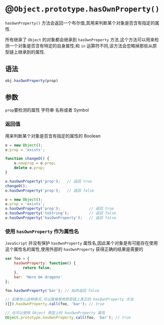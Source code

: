 # @`Object.prototype.hasOwnProperty()`


`hasOwnProperty()` 方法会返回一个布尔值,其用来判断某个对象是否含有指定的属性.

所有继承了 `Object` 的对象都会继承到 `hasOwnProperty` 方法.这个方法可以用来检测一个对象是否含有特定的自身属性;和 `in` 运算符不同,该方法会忽略掉那些从原型链上继承到的属性.

## 语法

```javascript
obj.hasOwnProperty(prop)
```

## 参数

`prop`要检测的属性  字符串 名称或者 Symbol

### 返回值

用来判断某个对象是否含有指定的属性的 Boolean

```javascript
o = new Object();
o.prop = 'exists';

function changeO() {
    o.newprop = o.prop;
    delete o.prop;
}

o.hasOwnProperty('prop');   // 返回 true
changeO();
o.hasOwnProperty('prop');   // 返回 false
```

```javascript
o = new Object();
o.prop = 'exists';
o.hasOwnProperty('prop');             // 返回 true
o.hasOwnProperty('toString');         // 返回 false
o.hasOwnProperty('hasOwnProperty');   // 返回 false
```

### 使用 `hasOwnProperty` 作为属性名

`JavaScript` 并没有保护 `hasOwnProperty` 属性名,因此某个对象是有可能存在使用这个属性名的属性,使用外部的 `hasOwnProperty` 获得正确的结果是需要的

```javascript
var foo = {
    hasOwnProperty: function() {
        return false;
    },
    bar: 'Here be dragons'
};

foo.hasOwnProperty('bar'); // 始终返回 false

// 如果担心这种情况,可以直接使用原型链上真正的 hasOwnProperty 方法
({}).hasOwnProperty.call(foo, 'bar'); // true

// 也可以使用 Object 原型上的 hasOwnProperty 属性
Object.prototype.hasOwnProperty.call(foo, 'bar'); // true
```
